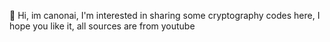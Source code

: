  👋 Hi, im canonai, I'm interested in sharing some cryptography codes here, I hope you like it, all sources are from youtube


<!---
canonai/canonai is a ✨ special ✨ repository because its `README.md` (this file) appears on your GitHub profile.
You can click the Preview link to take a look at your changes.
--->
